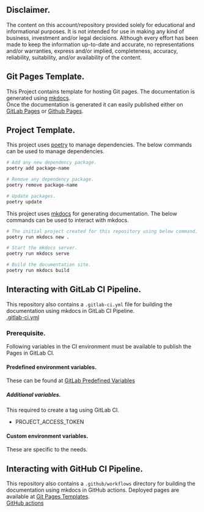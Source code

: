 ## Disclaimer.
The content on this account/repository provided solely for educational and informational purposes.
It is not intended for use in making any kind of business, investment and/or legal decisions.
Although every effort has been made to keep the information up-to-date and accurate, no representations and/or warranties, express and/or implied, completeness, accuracy, reliability, suitability, and/or availability of the content.

## Git Pages Template.
This Project contains template for hosting Git pages. The documentation is generated using [mkdocs](https://www.mkdocs.org/).  
Once the documentation is generated it can easily published either on [GitLab Pages](https://docs.gitlab.com/ee/user/project/pages/) or [Github Pages](https://docs.github.com/en/pages).

## Project Template.
This project uses [poetry](https://python-poetry.org/docs/) to manage dependencies. The below commands can be used to manage dependencies.
```bash
# Add any new dependency package.
poetry add package-name

# Remove any dependency package.
poetry remove package-name

# Update packages.
poetry update
```

This project uses [mkdocs](https://www.mkdocs.org/) for generating documentation. The below commands can be used to interact with mkdocs.
```bash
# The initial project created for this repository using below command.
poetry run mkdocs new .

# Start the mkdocs server.
poetry run mkdocs serve

# Build the documentation site.
poetry run mkdocs build
```

## Interacting with GitLab CI Pipeline.
This repository also contains a `.gitlab-ci.yml` file for building the documentation using mkdocs in GitLab CI Pipeline.  
[.gitlab-ci.yml](https://docs.gitlab.com/ee/ci/yaml/)

### Prerequisite.
Following variables in the CI environment must be available to publish the Pages in GitLab CI.

#### Predefined environment variables.
These can be found at [GitLab Predefined Variables](https://docs.gitlab.com/ee/ci/variables/predefined_variables.html)

##### Additional variables.
This required to create a tag using GitLab CI.

- PROJECT_ACCESS_TOKEN

#### Custom environment variables.
These are specific to the needs.

## Interacting with GitHub CI Pipeline.
This repository also contains a `.github/workflows` directory for building the documentation using mkdocs in GitHub actions. Deployed pages are available at [Git Pages Templates](https://robbinparrish.github.io/git-pages-templates).  
[GitHub actions](https://docs.github.com/en/actions)
